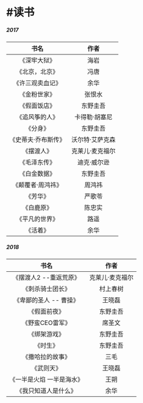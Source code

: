 # \#读书

##### 2017

| 书名 | 作者 |
| :---: | :---: |
| 《深牢大狱》 | 海岩 |
| 《北京，北京》 | 冯唐 |
| 《许三观卖血记》 | 余华 |
| 《金粉世家》 | 张恨水 |
| 《假面饭店》 | 东野圭吾 |
| 《追风筝的人》 | 卡得勒·胡塞尼 |
| 《分身》 | 东野圭吾 |
| 《史蒂夫·乔布斯传》 | 沃尔特·艾萨克森 |
| 《摆渡人》 | 克莱儿·麦克福尔 |
| 《毛泽东传》 | 迪克·威尔逊 |
| 《白金数据》 | 东野圭吾 |
| 《颠覆者·周鸿祎》 | 周鸿祎 |
| 《芳华》 | 严歌苓 |
| 《白鹿原》 | 陈忠实 |
| 《平凡的世界》 | 路遥 |
| 《活着》 | 余华 |

##### 2018

| 书名 | 作者 |
| :---: | :---: |
| 《摆渡人2 --重返荒原》 | 克莱儿·麦克福尔 |
| 《刺杀骑士团长》 | 村上春树 |
| 《卑鄙的圣人 -- 曹操》 | 王晓磊 |
| 《假面前夜》 | 东野圭吾 |
| 《野蛮CEO雷军》 | 席圣文 |
| 《绑架游戏》 | 东野圭吾 |
| 《时生》 | 东野圭吾 |
| 《撒哈拉的故事》 | 三毛 |
| 《武则天》 | 王晓磊 |
| 《一半是火焰 一半是海水》 | 王朔 |
| 《我只知道人是什么》 | 余华 |



